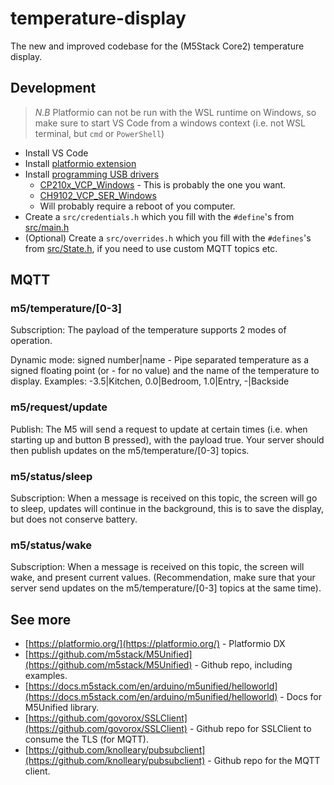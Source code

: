 # temperature-display

The new and improved codebase for the (M5Stack Core2) temperature display.

## Development

> _N.B_ Platformio can not be run with the WSL runtime on Windows, so make sure to start VS Code from a windows context (i.e. not WSL terminal, but `cmd` or `PowerShell`)

- Install VS Code
- Install [platformio extension](https://marketplace.visualstudio.com/items?itemName=platformio.platformio-ide)
- Install [programming USB drivers](https://docs.m5stack.com/en/arduino/m5core2/program)
  - [CP210x_VCP_Windows](https://m5stack.oss-cn-shenzhen.aliyuncs.com/resource/drivers/CP210x_VCP_Windows.zip) - This is probably the one you want.
  - [CH9102_VCP_SER_Windows](https://m5stack.oss-cn-shenzhen.aliyuncs.com/resource/drivers/CH9102_VCP_SER_Windows.exe)
  - Will probably require a reboot of you computer.
- Create a `src/credentials.h` which you fill with the `#define`'s from [src/main.h](./src/main.h)
- (Optional) Create a `src/overrides.h` which you fill with the `#defines`'s from [src/State.h](./src/State.h), if you need to use custom MQTT topics etc.

## MQTT

### m5/temperature/[0-3]

Subscription: The payload of the temperature supports 2 modes of operation.

Dynamic mode: signed number|name - Pipe separated temperature as a signed floating point (or - for no value) and the name of the temperature to display. Examples: -3.5|Kitchen, 0.0|Bedroom, 1.0|Entry, -|Backside

### m5/request/update

Publish: The M5 will send a request to update at certain times (i.e. when starting up and button B pressed), with the payload true. Your server should then publish updates on the m5/temperature/[0-3] topics.

### m5/status/sleep

Subscription: When a message is received on this topic, the screen will go to sleep, updates will continue in the background, this is to save the display, but does not conserve battery.

### m5/status/wake

Subscription: When a message is received on this topic, the screen will wake, and present current values. (Recommendation, make sure that your server send updates on the m5/temperature/[0-3] topics at the same time).

## See more

- [https://platformio.org/](https://platformio.org/) - Platformio DX
- [https://github.com/m5stack/M5Unified](https://github.com/m5stack/M5Unified) - Github repo, including examples.
- [https://docs.m5stack.com/en/arduino/m5unified/helloworld](https://docs.m5stack.com/en/arduino/m5unified/helloworld) - Docs for M5Unified library.
- [https://github.com/govorox/SSLClient](https://github.com/govorox/SSLClient) - Github repo for SSLClient to consume the TLS (for MQTT).
- [https://github.com/knolleary/pubsubclient](https://github.com/knolleary/pubsubclient) - Github repo for the MQTT client.
